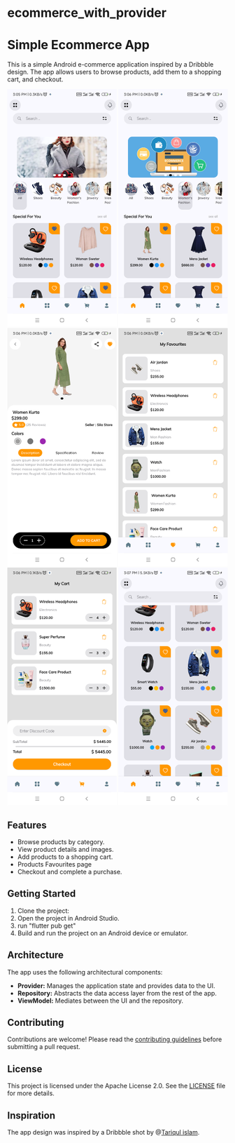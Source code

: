 # ecommerce_with_provider
# Simple Ecommerce App

This is a simple Android e-commerce application inspired by a Dribbble design. The app allows users to browse products, add them to a shopping cart, and checkout.

<p float="left">
  <img src="/img.png" width="250"  alt=""/>
  <img src="/img_1.png" width="250"  alt=""/> 
  <img src="/img_2.png" width="250"  alt=""/>
  <img src="/img_3.png" width="250"  alt=""/>
  <img src="/img_4.png" width="250"  alt=""/>  
  <img src="/img_5.png" width="250"  alt=""/>

</p>


## Features

- Browse products by category.
- View product details and images.
- Add products to a shopping cart.
- Products Favourites page
- Checkout and complete a purchase.

## Getting Started

1. Clone the project:
2. Open the project in Android Studio.
3. run "flutter pub get"
4. Build and run the project on an Android device or emulator.

## Architecture

The app uses the following architectural components:

- **Provider:** Manages the application state and provides data to the UI.
- **Repository:** Abstracts the data access layer from the rest of the app.
- **ViewModel:** Mediates between the UI and the repository.

## Contributing

Contributions are welcome! Please read the [contributing guidelines](CONTRIBUTING.md) before submitting a pull request.

## License

This project is licensed under the Apache License 2.0. See the [LICENSE](LICENSE) file for more details.

## Inspiration

The app design was inspired by a Dribbble shot by @[Tariqul islam](https://dribbble.com/shots/22047333-Ecommerce-Mobile-App-UI-UX-Design]).